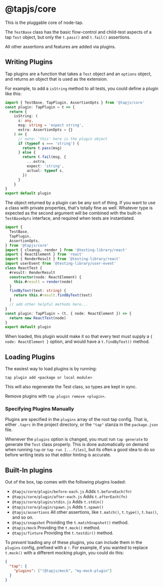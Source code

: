 # @tapjs/core

This is the pluggable core of node-tap.

The `TestBase` class has the basic flow-control and child-test
aspects of a tap `Test` object, but only the `t.pass()` and
`t.fail()` assertions.

All other assertions and features are added via plugins.

## Writing Plugins

Tap plugins are a function that takes a `Test` object and an
`options` object, and returns an object that is used as the
extension.

For example, to add a `isString` method to all tests, you could
define a plugin like this:

```ts
import { TestBase, TapPlugin, AssertionOpts } from '@tapjs/core'
const plugin: TapPlugin = t => {
  return {
    isString: (
      s: any,
      msg: string = 'expect string',
      extra: AssertionOpts = {}
    ) => {
      // note: 'this' here is the plugin object
      if (typeof s === 'string') {
        return t.pass(msg)
      } else {
        return t.fail(msg, {
          ...extra,
          expect: 'string',
          actual: typeof s,
        })
      }
    }
}
export default plugin
```

The object returned by a plugin can be any sort of thing. If you
want to use a class with private properties, that's totally fine
as well. Whatever type is expected as the second argument will
be combined with the built-in `TestBaseOpts` interface, and
required when tests are instantiated.

```ts
import {
  TestBase,
  TapPlugin,
  AssertionOpts,
} from '@tapjs/core'
import { cleanup, render } from '@testing-library/react'
import { ReactElement } from 'react'
import { RenderResult } from '@testing-library/react'
import userEvent from '@testing-library/user-event'
class ReactTest {
  #result: RenderResult
  constructor(node: ReactElement) {
    this.#result = render(node)
  }
  findByText(text: string) {
    return this.#result.findByText(text)
  }
  // add other helpful methods here...
}
const plugin: TapPlugin = (t, { node: ReactElement }) => {
  return new ReactTest(node)
}
export default plugin
```

When loaded, this plugin would make it so that every test must
supply a `{ node: ReactElement }` option, and would have a
`t.findByText()` method.

## Loading Plugins

The easiest way to load plugins is by running:

```
tap plugin add <package or local module>
```

This will also regenerate the Test class, so types are kept in
sync.

Remove plugins with `tap plugin remove <plugin>`.

### Specifying Plugins Manually

Plugins are specified in the `plugins` array of the root tap
config. That is, either `.taprc` in the project directory, or
the `"tap"` stanza in the `package.json` file.

Whenever the `plugins` option is changed, you must run `tap
generate` to generate the `Test` class properly. This is done
automatically on demand when running `tap` or `tap run
[...files]`, but its often a good idea to do so before writing
tests so that editor hinting is accurate.

## Built-In plugins

Out of the box, tap comes with the following plugins loaded:

- `@tapjs/core/plugin/before-each.js` Adds `t.beforeEach(fn)`
- `@tapjs/core/plugin/after-each.js` Adds `t.afterEach(fn)`
- `@tapjs/core/plugin/stdin.js` Adds `t.stdin()`
- `@tapjs/core/plugin/spawn.js` Adds `t.spawn()`
- `@tapjs/assertions` All other assertions, like `t.match()`,
  `t.type()`, `t.has()`, and so on.
- `@tapjs/snapshot` Providing the `t.matchSnapshot()` method.
- `@tapjs/mock` Providing the `t.mock()` method.
- `@tapjs/fixture` Providing the `t.testdir()` method.

To _prevent_ loading any of these plugins, you can include them
in the `plugins` config, prefixed with a `!`. For example, if
you wanted to replace `t.mock()` with a different mocking plugin,
you could do this:

```json
{
  "tap": {
    "plugins": ["!@tapjs/mock", "my-mock-plugin"]
  }
}
```
